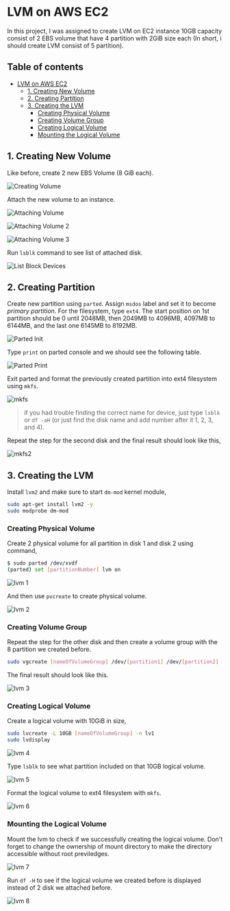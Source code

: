 # LVM on AWS EC2

In this project, I was assigned to create LVM on EC2 instance 10GB capacity consist of 2 EBS volume that have 4 partition with 2GiB size each (In short, i should create LVM consist of 5 partition).

## Table of contents <!-- omit in toc -->

- [LVM on AWS EC2](#lvm-on-aws-ec2)
  - [1. Creating New Volume](#1-creating-new-volume)
  - [2. Creating Partition](#2-creating-partition)
  - [3. Creating the LVM](#3-creating-the-lvm)
    - [Creating Physical Volume](#creating-physical-volume)
    - [Creating Volume Group](#creating-volume-group)
    - [Creating Logical Volume](#creating-logical-volume)
    - [Mounting the Logical Volume](#mounting-the-logical-volume)

## 1. Creating New Volume

Like before, create 2 new EBS Volume (8 GiB each).

![Creating Volume](img/001.png)

Attach the new volume to an instance.

![Attaching Volume](img/002.png)

![Attaching Volume 2](img/003.png)

![Attaching Volume 3](img/004.png)

Run `lsblk` command to see list of attached disk.

![List Block Devices](img/005.png)

## 2. Creating Partition

Create new partition using `parted`. Assign `msdos` label and set it to become *primary partition*. For the filesystem, type `ext4`. The start position on 1st partition should be 0 until 2048MB, then 2049MB to 4096MB, 4097MB to 6144MB, and the last one 6145MB to 8192MB.

![Parted Init](img/006.png)

Type `print` on parted console and we should see the following table.

![Parted Print](img/007.png)

Exit parted and format the previously created partition into ext4 filesystem using `mkfs`.

![mkfs](img/008.png)

> if you had trouble finding the correct name for device, just type `lsblk` or `df -aH` (or just find the disk name and add number after it 1, 2, 3, and 4).

Repeat the step for the second disk and the final result should look like this,

![mkfs2](img/009.png)

## 3. Creating the LVM

Install `lvm2` and make sure to start `dm-mod` kernel module,

```bash
sudo apt-get install lvm2 -y
sudo modprobe dm-mod
```

### Creating Physical Volume

Create 2 physical volume for all partition in disk 1 and disk 2 using command,

```bash
$ sudo parted /dev/xvdf
(parted) set [partitionNumber] lvm on
```

![lvm 1](img/010.png)

And then use `pvcreate` to create physical volume.

![lvm 2](img/011.png)

### Creating Volume Group

Repeat the step for the other disk and then create a volume group with the 8 partition we created before.

```bash
sudo vgcreate [nameOfVolumeGroup] /dev/[partition1] /dev/[partition2] ...
```

The final result should look like this.

![lvm 3](img/012.png)

### Creating Logical Volume

Create a logical volume with 10GiB in size,

```bash
sudo lvcreate -L 10GB [nameOfVolumeGroup] -n lv1
sudo lvdisplay
```

![lvm 4](img/013.png)

Type `lsblk` to see what partition included on that 10GB logical volume.

![lvm 5](img/014.png)

Format the logical volume to ext4 filesystem with `mkfs`.

![lvm 6](img/015.png)

### Mounting the Logical Volume

Mount the lvm to check if we successfully creating the logical volume. Don't forget to change the ownership of mount directory to make the directory accessible without root previledges.

![lvm 7](img/016.png)

Run `df -H` to see if the logical volume we created before is displayed instead of 2 disk we attached before.

![lvm 8](img/017.png)
